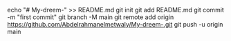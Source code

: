 echo "# My-dreem-" >> README.md 
git init 
git add README.md 
git commit -m "first commit" 
git branch -M main 
git remote add origin https://github.com/Abdelrahmanelmetwaly/My-dreem-.git
 git push -u origin main
